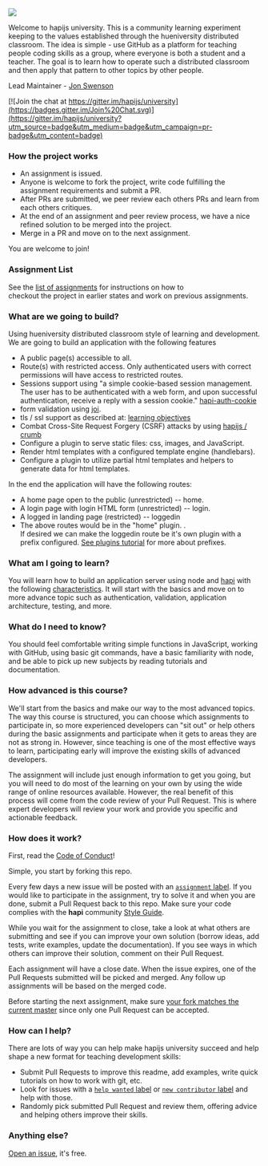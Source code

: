 <img src='images/logo.png' />

Welcome to hapijs university.
This is a community learning experiment keeping to the values established through the hueniversity distributed classroom. The idea is simple - use GitHub as a platform for teaching people coding skills as a group, where everyone is both a student and a teacher. The goal is to learn how to operate such a distributed classroom and then apply that pattern to other topics by other people.

Lead Maintainer - [Jon Swenson](https://github.com/zoe-1)

[![Join the chat at https://gitter.im/hapijs/university](https://badges.gitter.im/Join%20Chat.svg)](https://gitter.im/hapijs/university?utm_source=badge&utm_medium=badge&utm_campaign=pr-badge&utm_content=badge)

### How the project works
* An assignment is issued.
* Anyone is welcome to fork the project, write code fulfilling the assignment requirements and submit a PR.
* After PRs are submitted, we peer review each others PRs and learn from each others critiques.
* At the end of an assignment and peer review process, we have a nice refined solution to be merged into the project.
* Merge in a PR and move on to the next assignment.

You are welcome to join! 

### Assignment List
See the [list of assignments](https://github.com/hapijs/university/blob/master/guides/contents.md) for instructions on how to <br/>
checkout the project in earlier states and work on previous assignments.  


### What are we going to build?

Using hueniversity distributed classroom style of learning and development.
We are going to build an application with the following features 
* A public page(s) accessible to all.
* Route(s) with restricted access. Only authenticated users with correct permissions will have access to restricted routes.
* Sessions support using "a simple cookie-based session management. The user has to be authenticated with a web form, and upon successful authentication, receive a reply with a session cookie." [hapi-auth-cookie](https://github.com/hapijs/hapi-auth-cookie)
* form validation using [joi](https://github.com/hapijs/joi).
* tls / ssl support as described at: [learning objectives]( https://github.com/zoe-1/hapitimes)
* Combat Cross-Site Request Forgery (CSRF) attacks by using [hapijs / crumb](https://github.com/hapijs/crumb)
* Configure a plugin to serve static files: css, images, and JavaScript.
* Render html templates with a configured template engine (handlebars).
* Configure a plugin to utilize partial html templates and helpers to generate data for html templates.

In the end the application will have the following routes:
* A home page open to the public (unrestricted) -- home.
* A login page with login HTML form (unrestricted) -- login.
* A logged in landing page (restricted) -- loggedin
* The above routes would be in the "home" plugin. .<br/>
If desired we can make the loggedin route be it's own plugin with a prefix configured.
[See plugins tutorial](http://www.hapijs.com/tutorials/plugins) for more about prefixes.


### What am I going to learn?

You will learn how to build an application server using node and [hapi](http://hapijs.com) with the following [characteristics](https://github.com/zoe-1/hapitimes). 
It will start with the basics and move on to more advance topic such as authentication, validation, application architecture, testing, and more. 

### What do I need to know?

You should feel comfortable writing simple functions in JavaScript, working with GitHub, using basic git commands, have a basic familiarity with node, and be able to pick up new subjects by reading tutorials and documentation.

### How advanced is this course?

We'll start from the basics and make our way to the most advanced topics. The way this course is structured, you can choose which assignments to participate in, so more experienced developers can "sit out" or help others during the basic assignments and participate when it gets to areas they are not as strong in. However, since teaching is one of the most effective ways to learn, participating early will improve the existing skills of advanced developers.

The assignment will include just enough information to get you going, but you will need to do most of the learning on your own by using the wide range of online resources available. However, the real benefit of this process will come from the code review of your Pull Request. This is where expert developers will review your work and provide you specific and actionable feedback.

### How does it work?

First, read the [Code of Conduct](https://github.com/hapijs/university/blob/master/COC.md)!

Simple, you start by forking this repo.

Every few days a new issue will be posted with an [`assignment` label](https://github.com/hapijs/university/labels/assignment). If you would like to participate in the assignment, try to solve it and when you are done, submit a Pull Request back to this repo. Make sure your code complies with the **hapi** community [Style Guide](https://github.com/hapijs/contrib/blob/master/Style.md).

While you wait for the assignment to close, take a look at what others are submitting and see if you can improve your own solution (borrow ideas, add tests, write examples, update the documentation). If you see ways in which others can improve their solution, comment on their Pull Request.

Each assignment will have a close date. When the issue expires, one of the Pull Requests submitted will be picked and merged. Any follow up assignments will be based on the merged code.

Before starting the next assignment, make sure [your fork matches the current master](guides/git.md) since only one Pull Request can be accepted.

### How can I help?

There are lots of way you can help make hapijs university succeed and help shape a new format for teaching development skills:
- Submit Pull Requests to improve this readme, add examples, write quick tutorials on how to work with git, etc.
- Look for issues with a [`help wanted` label](https://github.com/hapijs/university/labels/help%20wanted) or [`new contributor` label](https://github.com/hapijs/university/labels/new%20contributor) and help with those.
- Randomly pick submitted Pull Request and review them, offering advice and helping others improve their skills.

### Anything else?

[Open an issue](https://github.com/hapijs/university/issues/new), it's free.
